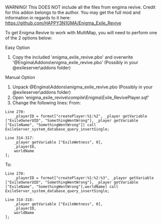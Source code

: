 WARNING! This DOES NOT include all the files from engima revive. Credit for this addon belongs to the author. You may get the full mod and information in regards to it here: https://github.com/HAPPY3N1GMA/Enigma_Exile_Revive

To get Enigma Revive to work with MultiMap, you will need to perform one of the 2 options below:

Easy Option
1. Copy the included 'enigma_exile_revive.pbo' and overwrite '@Engima\Addons\enigma_exile_revive.pbo' (Possibly in your @exileserver\addons folder)

Manual Option
1. Unpack @Engima\Addons\enigma_exile_revive.pbo (Possibly in your @exileserver\addons folder)
2. Open 'enigma_exile_revive\compile\Enigma\Exile_RevivePlayer.sqf'
3. Change the following lines:
From:
```SQF
Line 270: 
	_playerID = format["createPlayer:%1:%2", _player getVariable ["ExileOwnerUID", "SomethingWentWrong"], _player getVariable ["ExileName", "SomethingWentWrong"]] call ExileServer_system_database_query_insertSingle;

Line 314-317:
	_player getVariable ["ExileWetness", 0],
	_playerID,
	worldName
];
```

To:
```SQF
Line 270:
	_playerID = format["createPlayer:%1:%2:%3", _player getVariable ["ExileOwnerUID", "SomethingWentWrong"], _player getVariable ["ExileName", "SomethingWentWrong"],worldName] call ExileServer_system_database_query_insertSingle;

Line 314-318:
	_player getVariable ["ExileWetness", 0],
	_playerID,
	worldName
];
```
